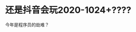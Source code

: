 # 还是抖音会玩2020-1024+????


今年是程序员的劫难？

<img id="aimg_t8xm4" onclick="zoom(this, this.src, 0, 0, 0)" class="zoom" src="https://i.loli.net/2020/10/24/qDtBT6uMFY4zCJl.jpg" onmouseover="img_onmouseoverfunc(this)" onload="thumbImg(this)" border="0" alt="" />
